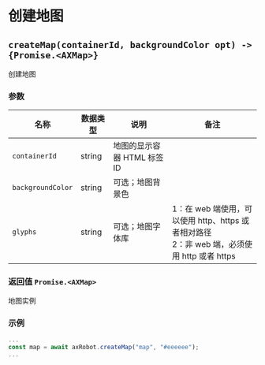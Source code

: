 # 创建地图

## `createMap(containerId, backgroundColor opt) -> {Promise.<AXMap>}`

创建地图

### 参数

| 名称              | 数据类型 | 说明                        | 备注                                                                                           |
| ----------------- | -------- | --------------------------- | ---------------------------------------------------------------------------------------------- |
| `containerId`     | string   | 地图的显示容器 HTML 标签 ID |                                                                                                |
| `backgroundColor` | string   | 可选；地图背景色            |                                                                                                |
| `glyphs`          | string   | 可选；地图字体库            | 1：在 web 端使用，可以使用 http、https 或者相对路径<br/>2：非 web 端，必须使用 http 或者 https |

### 返回值 `Promise.<AXMap>`

地图实例

### 示例

```typescript
...
const map = await axRobot.createMap("map", "#eeeeee");
...
```
